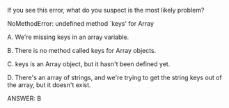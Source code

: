 If you see this error, what do you suspect is the most likely problem?

NoMethodError: undefined method `keys' for Array

A. We're missing keys in an array variable.

B. There is no method called keys for Array objects.

C. keys is an Array object, but it hasn't been defined yet.

D. There's an array of strings, and we're trying to get the string keys out of the array, but it doesn't exist.

ANSWER: B